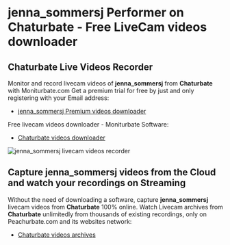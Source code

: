 # jenna_sommersj Performer on Chaturbate - Free LiveCam videos downloader

## Chaturbate Live Videos Recorder

Monitor and record livecam videos of **jenna_sommersj** from **Chaturbate** with Moniturbate.com
Get a premium trial for free by just and only registering with your Email address:
* [jenna_sommersj Premium videos downloader](https://moniturbate.com/request-demo-licence-key.html)

Free livecam videos downloader - Moniturbate Software:
* [Chaturbate videos downloader](https://moniturbate.com/moniturbate-download-software.html)

![jenna_sommersj livecam videos recorder](https://peachurnet.com/templates/moniturbate-software.png)


## Capture jenna_sommersj videos from the Cloud and watch your recordings on Streaming

Without the need of downloading a software, capture **jenna_sommersj** livecam videos from **Chaturbate** 100% online.
Watch Livecam archives from **Chaturbate** unlimitedly from thousands of existing recordings, only on Peachurbate.com and its websites network:
* [Chaturbate videos archives](https://peachurnet.com/)
